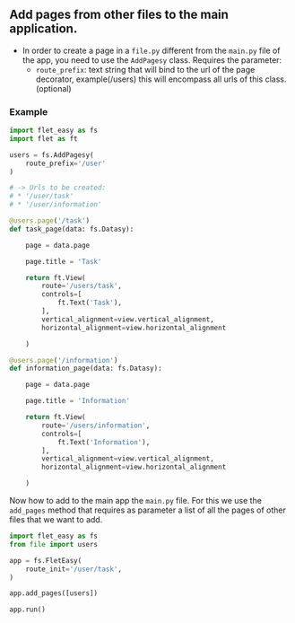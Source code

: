 ## Add pages from other files to the main application.
* In order to create a page in a `file.py` different from the `main.py` file of the app, you need to use the `AddPagesy` class. Requires the parameter:
  * `route_prefix`: text string that will bind to the url of the page decorator, example(/users) this will encompass all urls of this class. (optional)

### **Example**

```python title="file.py" hl_lines="4-6 12 29"
import flet_easy as fs
import flet as ft

users = fs.AddPagesy(
    route_prefix='/user'
)

# -> Urls to be created:
# * '/user/task'
# * '/user/information'

@users.page('/task')
def task_page(data: fs.Datasy):

    page = data.page

    page.title = 'Task'

    return ft.View(
        route='/users/task',
        controls=[
            ft.Text('Task'),
        ],
        vertical_alignment=view.vertical_alignment,
        horizontal_alignment=view.horizontal_alignment

    )

@users.page('/information')
def information_page(data: fs.Datasy):

    page = data.page

    page.title = 'Information'

    return ft.View(
        route='/users/information',
        controls=[
            ft.Text('Information'),
        ],
        vertical_alignment=view.vertical_alignment,
        horizontal_alignment=view.horizontal_alignment

    )
```
Now how to add to the main app the `main.py` file. For this we use the `add_pages` method that requires as parameter a list of all the pages of other files that we want to add.

```Python title="main.py" hl_lines="2 8"
import flet_easy as fs
from file import users

app = fs.FletEasy(
    route_init='/user/task',
)

app.add_pages([users])

app.run()
```
